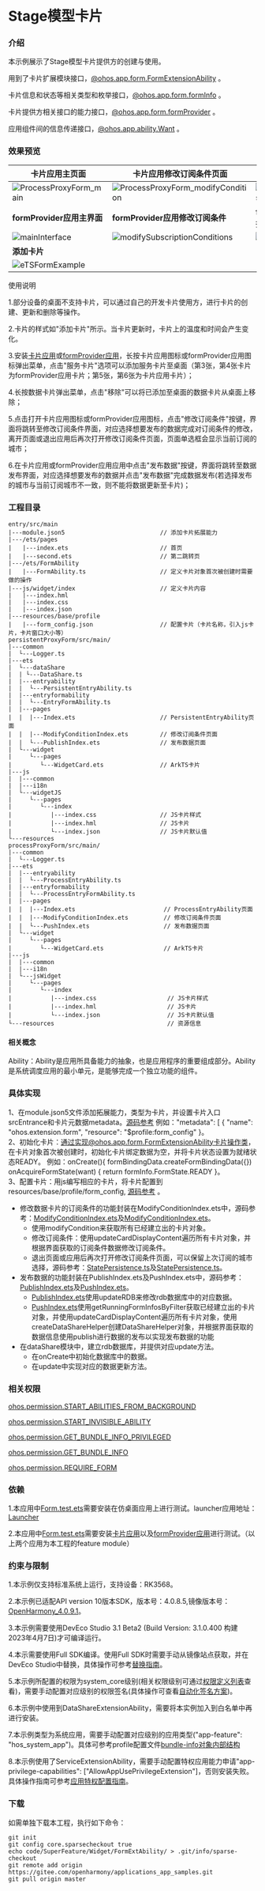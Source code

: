 # Stage模型卡片

### 介绍

本示例展示了Stage模型卡片提供方的创建与使用。  

用到了卡片扩展模块接口，[@ohos.app.form.FormExtensionAbility](https://gitee.com/openharmony/docs/blob/master/zh-cn/application-dev/reference/apis/js-apis-app-form-formExtensionAbility.md) 。  

卡片信息和状态等相关类型和枚举接口，[@ohos.app.form.formInfo](https://gitee.com/openharmony/docs/blob/master/zh-cn/application-dev/reference/apis/js-apis-app-form-formInfo.md) 。

卡片提供方相关接口的能力接口，[@ohos.app.form.formProvider](https://gitee.com/openharmony/docs/blob/master/zh-cn/application-dev/reference/apis/js-apis-app-form-formProvider.md) 。

应用组件间的信息传递接口，[@ohos.app.ability.Want](https://gitee.com/openharmony/docs/blob/master/zh-cn/application-dev/reference/apis/js-apis-app-ability-want.md) 。

### 效果预览

| 卡片应用主页面 | 卡片应用修改订阅条件页面 | 卡片应用发布数据页面 | 卡片应用卡片预览图页面 |
|-------| ------- | ------- | ------- |
| ![ProcessProxyForm_main](./screenshots/ProcessProxyForm_main.jpeg) | ![ProcessProxyForm_modifyCondition](./screenshots/ProcessProxyForm_modifyCondition.jpeg) | ![ProcessProxyForm_push](./screenshots/ProcessProxyForm_push.jpeg) | ![ProcessProxyForm_preview](./screenshots/ProcessProxyForm_preview.jpeg) |
| **formProvider应用主界面** | **formProvider应用修改订阅条件** | **formProvider应用发布数据** | **formProvider应用卡片样式** |
| ![mainInterface](./screenshots/mainInterface.jpeg) | ![modifySubscriptionConditions](./screenshots/modifySubscriptionConditions.jpeg) | ![dataRelease](./screenshots/dataRelease.jpeg) | ![cardStyle](./screenshots/cardStyle.jpeg) |
| **添加卡片** | | | |
|![eTSFormExample](screenshots/eTSFormExample.png)| | | |

使用说明

1.部分设备的桌面不支持卡片，可以通过自己的开发卡片使用方，进行卡片的创建、更新和删除等操作。

2.卡片的样式如"添加卡片"所示。当卡片更新时，卡片上的温度和时间会产生变化。

3.安装[卡片应用](./processProxyForm/)或[formProvider应用](./persistentProxyForm/)，长按卡片应用图标或formProvider应用图标弹出菜单，点击"服务卡片"选项可以添加服务卡片至桌面（第3张，第4张卡片为formProvider应用卡片；第5张，第6张为卡片应用卡片）；

4.长按数据卡片弹出菜单，点击"移除"可以将已添加至桌面的数据卡片从桌面上移除；

5.点击打开卡片应用图标或formProvider应用图标，点击"修改订阅条件"按键，界面将跳转至修改订阅条件界面，对应选择想要发布的数据完成对订阅条件的修改，离开页面或退出应用后再次打开修改订阅条件页面，页面单选框会显示当前订阅的城市；

6.在卡片应用或formProvider应用应用中点击"发布数据"按键，界面将跳转至数据发布界面，对应选择想要发布的数据并点击"发布数据"完成数据发布(若选择发布的城市与当前订阅城市不一致，则不能将数据更新至卡片)；

### 工程目录
```
entry/src/main
|---module.json5                           // 添加卡片拓展能力
|---/ets/pages
|   |---index.ets                          // 首页
|   |---second.ets                         // 第二跳转页
|---/ets/FormAbility                                 
|   |---FormAbility.ts                     // 定义卡片对象首次被创建时需要做的操作
|---js/widget/index                        // 定义卡片内容                 
|   |---index.hml                                                    
|   |---index.css                          
|   |---index.json                         
|---resources/base/profile                                  
|   |---form_config.json                   // 配置卡片（卡片名称，引入js卡片，卡片窗口大小等）                          
persistentProxyForm/src/main/
|---common
|  └---Logger.ts
|---ets
|  └---dataShare
|  | └---DataShare.ts
|  |---entryability
|  |  └---PersistentEntryAbility.ts
|  |---entryformability
|  |  └---EntryFormAbility.ts
|  |---pages
|  |  |---Index.ets                        // PersistentEntryAbility页面
|  |  |---ModifyConditionIndex.ets         // 修改订阅条件页面
|  |  └---PublishIndex.ets                 // 发布数据页面
|  └---widget
|     └---pages
|        └---WidgetCard.ets                // ArkTS卡片
|---js
|  |---common
|  |---i18n
|  └---widgetJS
|     └---pages
|        └---index
|           |---index.css                  // JS卡片样式
|           |---index.hml                  // JS卡片
|           └---index.json                 // JS卡片默认值
└---resources    
processProxyForm/src/main/
|---common
|  └---Logger.ts
|---ets
|  |---entryability
|  |  └---ProcessEntryAbility.ts
|  |---entryformability
|  |  └---ProcessEntryFormAbility.ts
|  |---pages
|  |  |---Index.ets                         // ProcessEntryAbility页面
|  |  |---ModifyConditionIndex.ets          // 修改订阅条件页面
|  |  └---PushIndex.ets                     // 发布数据页面
|  └---widget
|     └---pages
|        └---WidgetCard.ets                 // ArkTS卡片
|---js
|  |---common
|  |---i18n
|  └---jsWidget
|     └---pages
|        └---index
|           |---index.css                    // JS卡片样式
|           |---index.hml                    // JS卡片
|           └---index.json                   // JS卡片默认值
└---resources                                // 资源信息
```
#### 相关概念

Ability：Ability是应用所具备能力的抽象，也是应用程序的重要组成部分。Ability是系统调度应用的最小单元，是能够完成一个独立功能的组件。

### 具体实现

1、在module.json5文件添加拓展能力，类型为卡片，并设置卡片入口srcEntrance和卡片元数据metadata。[源码参考](entry/src/main/module.json5) 例如："metadata": [
{
"name": "ohos.extension.form",
"resource": "$profile:form_config"
}。  
2、初始化卡片：通过实现@ohos.app.form.FormExtensionAbility卡片操作类，在卡片对象首次被创建时，初始化卡片绑定数据为空，并将卡片状态设置为就绪状态READY。 例如：onCreate(){
formBindingData.createFormBindingData({}) onAcquireFormState(want) {
return formInfo.FormState.READY }。   
3、配置卡片：用js编写相应的卡片，将卡片配置到resources/base/profile/form_config, [源码参考](entry/src/main/resources/base/profile/form_config.json) 。

- 修改数据卡片的订阅条件的功能封装在ModifyConditionIndex.ets中，源码参考：[ModifyConditionIndex.ets](./persistentProxyForm/src/main/ets/pages/ModifyConditionIndex.ets)及[ModifyConditionIndex.ets](./processProxyForm/src/main/ets/pages/ModifyConditionIndex.ets)。
    - 使用modifyCondition来获取所有已经建立出的卡片对象。
    - 修改订阅条件：使用updateCardDisplayContent遍历所有卡片对象，并根据界面获取的订阅条件数据修改订阅条件。
    - 退出页面或应用后再次打开修改订阅条件页面，可以保留上次订阅的城市选择，源码参考：[StatePersistence.ts](./persistentProxyForm/src/main/common/StatePersistence.ts)及[StatePersistence.ts](./processProxyForm/src/main/common/StatePersistence.ts)。
- 发布数据的功能封装在PublishIndex.ets及PushIndex.ets中，源码参考：[PublishIndex.ets](./persistentProxyForm/src/main/ets/pages/PublishIndex.ets)及[PushIndex.ets](./processProxyForm/src/main/ets/pages/PushIndex.ets)。
    - [PublishIndex.ets](./persistentProxyForm/src/main/ets/pages/PublishIndex.ets)使用updateRDB来修改rdb数据库中的对应数据。
    - [PushIndex.ets](./processProxyForm/src/main/ets/pages/PushIndex.ets)使用getRunningFormInfosByFilter获取已经建立出的卡片对象，并使用updateCardDisplayContent遍历所有卡片对象，使用createDataShareHelper创建DataShareHelper对象，并根据界面获取的数据信息使用publish进行数据的发布以实现发布数据的功能
- 在dataShare模块中，建立rdb数据库，并提供对应update方法。
    - 在onCreate中初始化数据库中的数据。
    - 在update中实现对应的数据更新方法。

### 相关权限

[ohos.permission.START_ABILITIES_FROM_BACKGROUND](https://gitee.com/openharmony/docs/blob/eb73c9e9dcdd421131f33bb8ed6ddc030881d06f/zh-cn/application-dev/security/permission-list.md)

[ohos.permission.START_INVISIBLE_ABILITY](https://gitee.com/openharmony/docs/blob/eb73c9e9dcdd421131f33bb8ed6ddc030881d06f/zh-cn/application-dev/security/permission-list.md)

[ohos.permission.GET_BUNDLE_INFO_PRIVILEGED](https://gitee.com/openharmony/docs/blob/eb73c9e9dcdd421131f33bb8ed6ddc030881d06f/zh-cn/application-dev/security/permission-list.md)

[ohos.permission.GET_BUNDLE_INFO](https://gitee.com/openharmony/docs/blob/eb73c9e9dcdd421131f33bb8ed6ddc030881d06f/zh-cn/application-dev/security/permission-list.md)

[ohos.permission.REQUIRE_FORM](https://gitee.com/openharmony/docs/blob/eb73c9e9dcdd421131f33bb8ed6ddc030881d06f/zh-cn/application-dev/security/permission-list.md)

### 依赖

1.本应用中[Form.test.ets](./entry/src/ohosTest/ets/test/Form.test.ets)需要安装在仿桌面应用上进行测试。launcher应用地址：[Launcher](../Launcher/)

2.本应用中[Form.test.ets](./entry/src/ohosTest/ets/test/Form.test.ets)需要安装[卡片应用](./processProxyForm/)以及[formProvider应用](./persistentProxyForm/)进行测试。（以上两个应用为本工程的feature module）

### 约束与限制

1.本示例仅支持标准系统上运行，支持设备：RK3568。

2.本示例已适配API version 10版本SDK，版本号：4.0.8.5,镜像版本号：[OpenHarmony_4.0.9.1](http://download.ci.openharmony.cn/version/Master_Version/OpenHarmony_4.0.8.5/20230707_100148/version-Master_Version-OpenHarmony_4.0.8.5-20230707_100148-dayu200_img.tar.gz)。

3.本示例需要使用DevEco Studio 3.1 Beta2 (Build Version: 3.1.0.400 构建 2023年4月7日)才可编译运行。

4.本示需要使用Full SDK编译。使用Full SDK时需要手动从镜像站点获取，并在DevEco Studio中替换，具体操作可参考[替换指南]( https://docs.openharmony.cn/pages/v3.2/zh-cn/application-dev/quick-start/full-sdk-switch-guide.md/ )。

5.本示例所配置的权限为system_core级别(相关权限级别可通过[权限定义列表]( https://gitee.com/openharmony/docs/blob/master/zh-cn/application-dev/security/permission-list.md )查看)，需要手动配置对应级别的权限签名(具体操作可查看[自动化签名方案](https://docs.openharmony.cn/pages/v3.2/zh-cn/application-dev/security/hapsigntool-overview.md/))。

6.本示例中使用到DataShareExtensionAbility，需要将本实例加入到白名单中再进行安装。

7.本示例类型为系统应用，需要手动配置对应级别的应用类型("app-feature": "hos_system_app")。具体可参考profile配置文件[bundle-info对象内部结构]( https://gitee.com/openharmony/docs/blob/eb73c9e9dcdd421131f33bb8ed6ddc030881d06f/zh-cn/application-dev/security/app-provision-structure.md#bundle-info%E5%AF%B9%E8%B1%A1%E5%86%85%E9%83%A8%E7%BB%93%E6%9E%84 )

8.本示例使用了ServiceExtensionAbility，需要手动配置特权应用能力申请"app-privilege-capabilities": ["AllowAppUsePrivilegeExtension"]，否则安装失败。具体操作指南可参考[应用特权配置指南]( https://gitee.com/openharmony/docs/blob/eb73c9e9dcdd421131f33bb8ed6ddc030881d06f/zh-cn/device-dev/subsystems/subsys-app-privilege-config-guide.md/ )。

### 下载

如需单独下载本工程，执行如下命令：
```
git init
git config core.sparsecheckout true
echo code/SuperFeature/Widget/FormExtAbility/ > .git/info/sparse-checkout
git remote add origin https://gitee.com/openharmony/applications_app_samples.git
git pull origin master
```